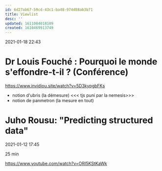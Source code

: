 ```yaml
---
id: 6d27ab67-59cd-43c1-ba48-974d88ab3b71
title: Viewlist
desc: ''
updated: 1611084018109
created: 1610469913749
---
```


2021-01-18 22:43
# Dr Louis Fouché : Pourquoi le monde s'effondre-t-il ? (Conférence) 

https://www.invidiou.site/watch?v=5D3kypgbFKs 

- notion d'ubris (la démesure) <<< tjs puni par la nemesis>>>
- notion de panmetron (la mesure en tout)



# Juho Rousu: "Predicting structured data"

2021-01-12 17:45

25 min

https://www.youtube.com/watch?v=ORI5KStKaWk
